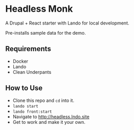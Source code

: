 # Headless Monk

A Drupal + React starter with Lando for local development.

Pre-installs sample data for the demo.

## Requirements

 - Docker
 - Lando
 - Clean Underpants

## How to Use

 - Clone this repo and `cd` into it.
 - `lando start`
 - `lando front:start`
 - Navigate to http://headless.lndo.site
 - Get to work and make it your own.
